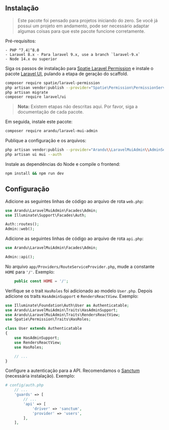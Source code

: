 
## Instalação

 > Este pacote foi pensado para projetos iniciando do zero. Se você já possui um projeto em andamento, pode ser necessário adaptar algumas coisas para que este pacote funcione corretamente.

Pré-requisitos:

    - PHP ^7.4|^8.0
    - Laravel 8.x - Para laravel 9.x, use a branch `laravel-9.x`
    - Node 14.x ou superior

Siga os passos de instalação para [Spatie Laravel Permission](https://spatie.be/docs/laravel-permission/v5/introduction) e instale o pacote [Laravel UI](https://github.com/laravel/ui), pulando a etapa de geração do scaffold.

```bash
composer require spatie/laravel-permission
php artisan vendor:publish --provider="Spatie\Permission\PermissionServiceProvider"
php artisan migrate
composer require laravel/ui
```
 > **Nota:** Existem etapas não descritas aqui. Por favor, siga a documentação de cada pacote.

Em seguida, instale este pacote:

```bash
composer require arandu/laravel-mui-admin
```

Publique a configuração e os arquivos:

```bash
php artisan vendor:publish --provider="Arandu\\LaravelMuiAdmin\\AdminServiceProvider"
php artisan ui mui --auth
```

Instale as dependências do Node e compile o frontend:

```bash
npm install && npm run dev
```

## Configuração

Adicione as seguintes linhas de código ao arquivo de rota `web.php`:

```php
use Arandu\LaravelMuiAdmin\Facades\Admin;
use Illuminate\Support\Facades\Auth;

Auth::routes();
Admin::web();
```

Adicione as seguintes linhas de código ao arquivo de rota `api.php`:

```php
use Arandu\LaravelMuiAdmin\Facades\Admin;

Admin::api();
```

No arquivo `app/Providers/RouteServiceProvider.php`, mude a constante `HOME` para `'/'`. Exemplo:

```php
    public const HOME = '/';
```

Verifique se o trait `HasRoles` foi adicionado ao modelo `User.php`.
Depois adicione os traits `HasAdminSupport` e `RendersReactView`. Exemplo:

```php
use Illuminate\Foundation\Auth\User as Authenticatable;
use Arandu\LaravelMuiAdmin\Traits\HasAdminSupport;
use Arandu\LaravelMuiAdmin\Traits\RendersReactView;
use Spatie\Permission\Traits\HasRoles;

class User extends Authenticatable
{
    use HasAdminSupport;
    use RendersReactView;
    use HasRoles;

    // ...
}
```

Configure a autenticação para a API. Recomendamos o [Sanctum](https://laravel.com/docs/8.x/sanctum) (necessária instalação). Exemplo:

```php
# config/auth.php
    // ...
    'guards' => [
        // ...
        'api' => [
            'driver' => 'sanctum',
            'provider' => 'users',
        ],
    ],
```

